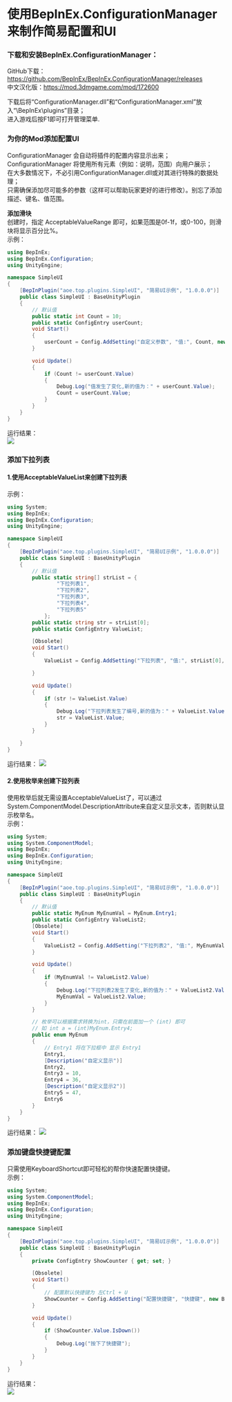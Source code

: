 # 使用BepInEx.ConfigurationManager来制作简易配置和UI

### 下载和安装BepInEx.ConfigurationManager：
GitHub下载：https://github.com/BepInEx/BepInEx.ConfigurationManager/releases  
中文汉化版：https://mod.3dmgame.com/mod/172600

下载后将“ConfigurationManager.dll”和“ConfigurationManager.xml”放入“\\BepInEx\\plugins”目录；  
进入游戏后按F1即可打开管理菜单.


### 为你的Mod添加配置UI
ConfigurationManager 会自动将插件的配置内容显示出来；  
ConfigurationManager 将使用所有元素（例如：说明，范围）向用户展示；  
在大多数情况下，不必引用ConfigurationManager.dll或对其进行特殊的数据处理；  
只需确保添加尽可能多的参数（这样可以帮助玩家更好的进行修改）。别忘了添加描述、键名、值范围。

**添加滑块**  
创建时，指定 AcceptableValueRange 即可，如果范围是0f-1f，或0-100，则滑块将显示百分比%。  
示例：  
```csharp
using BepInEx;
using BepInEx.Configuration;
using UnityEngine;

namespace SimpleUI
{
    [BepInPlugin("aoe.top.plugins.SimpleUI", "简易UI示例", "1.0.0.0")]
    public class SimpleUI : BaseUnityPlugin
    {
        // 默认值
        public static int Count = 10;
        public static ConfigEntry userCount;
        void Start()
        {
            userCount = Config.AddSetting("自定义参数", "值:", Count, new ConfigDescription("你可以根据自己的需求,自由的调整这个参数", new AcceptableValueRange(1, 100)));
        }

        void Update()
        {
            if (Count != userCount.Value)
            {
                Debug.Log("值发生了变化,新的值为：" + userCount.Value);
                Count = userCount.Value;
            }
        }
    }
}
```
运行结果：  
![](https://mod.3dmgame.com/static/upload/mod/202102/MOD602e328dd8402.png)

### 添加下拉列表

#### 1.使用AcceptableValueList来创建下拉列表
示例：
```csharp
using System;
using BepInEx;
using BepInEx.Configuration;
using UnityEngine;

namespace SimpleUI
{
    [BepInPlugin("aoe.top.plugins.SimpleUI", "简易UI示例", "1.0.0.0")]
    public class SimpleUI : BaseUnityPlugin
    {
        // 默认值
        public static string[] strList = {
                "下拉列表1",
                "下拉列表2",
                "下拉列表3",
                "下拉列表4",
                "下拉列表5"
            };
        public static string str = strList[0];
        public static ConfigEntry ValueList;

        [Obsolete]
        void Start()
        {
            ValueList = Config.AddSetting("下拉列表", "值:", strList[0], new ConfigDescription("这是一个下拉列表", new AcceptableValueList(strList)));

        }

        void Update()
        {
            if (str != ValueList.Value)
            {
                Debug.Log("下拉列表发生了编号,新的值为：" + ValueList.Value);
                str = ValueList.Value;
            }
        }

    }
}
```

运行结果：
![](https://mod.3dmgame.com/static/upload/mod/202102/MOD602e36cdcb0a7.png)

#### 2.使用枚举来创建下拉列表
使用枚举后就无需设置AcceptableValueList了，可以通过System.ComponentModel.DescriptionAttribute来自定义显示文本，否则默认显示枚举名。  
示例：
```csharp
using System;
using System.ComponentModel;
using BepInEx;
using BepInEx.Configuration;
using UnityEngine;

namespace SimpleUI
{
    [BepInPlugin("aoe.top.plugins.SimpleUI", "简易UI示例", "1.0.0.0")]
    public class SimpleUI : BaseUnityPlugin
    {
        // 默认值
        public static MyEnum MyEnumVal = MyEnum.Entry1;
        public static ConfigEntry ValueList2;
        [Obsolete]
        void Start()
        {
            ValueList2 = Config.AddSetting("下拉列表2", "值:", MyEnumVal, new ConfigDescription("这是一个下拉列表", null, new MyEnum()));
        }

        void Update()
        {
            if (MyEnumVal != ValueList2.Value)
            {
                Debug.Log("下拉列表2发生了变化,新的值为：" + ValueList2.Value);
                MyEnumVal = ValueList2.Value;
            }
        }

        // 枚举可以根据需求转换为int，只需在前面加一个 (int) 即可
        // 如 int a = (int)MyEnum.Entry4;
        public enum MyEnum
        {
            // Entry1 将在下拉框中 显示 Entry1
            Entry1,
            [Description("自定义显示")]
            Entry2,
            Entry3 = 10,
            Entry4 = 36,
            [Description("自定义显示2")]
            Entry5 = 47,
            Entry6
        }
    }
}
```
运行结果：
![](https://mod.3dmgame.com/static/upload/mod/202102/MOD602e36fa242ad.png)

### 添加键盘快捷键配置
只需使用KeyboardShortcut即可轻松的帮你快速配置快捷键。  
示例：
```csharp
using System;
using System.ComponentModel;
using BepInEx;
using BepInEx.Configuration;
using UnityEngine;

namespace SimpleUI
{
    [BepInPlugin("aoe.top.plugins.SimpleUI", "简易UI示例", "1.0.0.0")]
    public class SimpleUI : BaseUnityPlugin
    {
        private ConfigEntry ShowCounter { get; set; }

        [Obsolete]
        void Start()
        {
            // 配置默认快捷键为 左Ctrl + U
            ShowCounter = Config.AddSetting("配置快捷键", "快捷键", new BepInEx.Configuration.KeyboardShortcut(KeyCode.U, KeyCode.LeftControl));
        }

        void Update()
        {
            if (ShowCounter.Value.IsDown())
            {
                Debug.Log("按下了快捷键");
            }
        }
    }
}
```

运行结果：  
![](https://mod.3dmgame.com/static/upload/mod/202102/MOD602e3725f10f6.png)